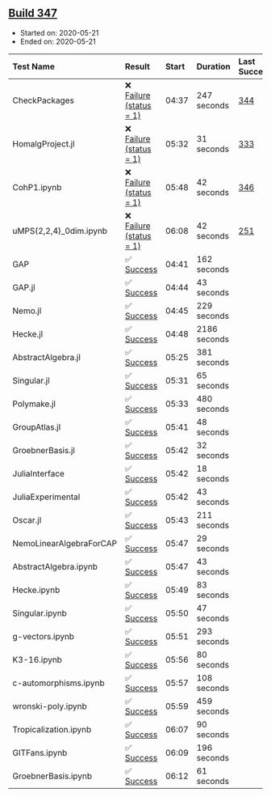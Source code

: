 ## [Build 347](https://oscarci.mathematik.uni-kl.de/job/oscar-julia-1.4/347/)

* Started on: 2020-05-21
* Ended on: 2020-05-21

| Test Name    | Result | Start | Duration | Last Success | First Failure |
|:-------------|:-------|:------|:---------|:-------------|:--------------|
| CheckPackages | ❌ [Failure (status = 1)](https://oscarci.mathematik.uni-kl.de/job/oscar-julia-1.4/347/artifact/logs/build-347/CheckPackages.log) | 04:37 | 247 seconds | [344](https://oscarci.mathematik.uni-kl.de/job/oscar-julia-1.4/344/) | [345](https://oscarci.mathematik.uni-kl.de/job/oscar-julia-1.4/345/) |
| HomalgProject.jl | ❌ [Failure (status = 1)](https://oscarci.mathematik.uni-kl.de/job/oscar-julia-1.4/347/artifact/logs/build-347/HomalgProject.jl.log) | 05:32 | 31 seconds | [333](https://oscarci.mathematik.uni-kl.de/job/oscar-julia-1.4/333/) | [334](https://oscarci.mathematik.uni-kl.de/job/oscar-julia-1.4/334/) |
| CohP1.ipynb | ❌ [Failure (status = 1)](https://oscarci.mathematik.uni-kl.de/job/oscar-julia-1.4/347/artifact/logs/build-347/CohP1.ipynb.log) | 05:48 | 42 seconds | [346](https://oscarci.mathematik.uni-kl.de/job/oscar-julia-1.4/346/) | [347](https://oscarci.mathematik.uni-kl.de/job/oscar-julia-1.4/347/) |
| uMPS(2,2,4)_0dim.ipynb | ❌ [Failure (status = 1)](https://oscarci.mathematik.uni-kl.de/job/oscar-julia-1.4/347/artifact/logs/build-347/uMPS-2-2-4-_0dim.ipynb.log) | 06:08 | 42 seconds | [251](https://oscarci.mathematik.uni-kl.de/job/oscar-julia-1.4/251/) | [252](https://oscarci.mathematik.uni-kl.de/job/oscar-julia-1.4/252/) |
| GAP | ✅ [Success](https://oscarci.mathematik.uni-kl.de/job/oscar-julia-1.4/347/artifact/logs/build-347/GAP.log) | 04:41 | 162 seconds |  |  |
| GAP.jl | ✅ [Success](https://oscarci.mathematik.uni-kl.de/job/oscar-julia-1.4/347/artifact/logs/build-347/GAP.jl.log) | 04:44 | 43 seconds |  |  |
| Nemo.jl | ✅ [Success](https://oscarci.mathematik.uni-kl.de/job/oscar-julia-1.4/347/artifact/logs/build-347/Nemo.jl.log) | 04:45 | 229 seconds |  |  |
| Hecke.jl | ✅ [Success](https://oscarci.mathematik.uni-kl.de/job/oscar-julia-1.4/347/artifact/logs/build-347/Hecke.jl.log) | 04:48 | 2186 seconds |  |  |
| AbstractAlgebra.jl | ✅ [Success](https://oscarci.mathematik.uni-kl.de/job/oscar-julia-1.4/347/artifact/logs/build-347/AbstractAlgebra.jl.log) | 05:25 | 381 seconds |  |  |
| Singular.jl | ✅ [Success](https://oscarci.mathematik.uni-kl.de/job/oscar-julia-1.4/347/artifact/logs/build-347/Singular.jl.log) | 05:31 | 65 seconds |  |  |
| Polymake.jl | ✅ [Success](https://oscarci.mathematik.uni-kl.de/job/oscar-julia-1.4/347/artifact/logs/build-347/Polymake.jl.log) | 05:33 | 480 seconds |  |  |
| GroupAtlas.jl | ✅ [Success](https://oscarci.mathematik.uni-kl.de/job/oscar-julia-1.4/347/artifact/logs/build-347/GroupAtlas.jl.log) | 05:41 | 48 seconds |  |  |
| GroebnerBasis.jl | ✅ [Success](https://oscarci.mathematik.uni-kl.de/job/oscar-julia-1.4/347/artifact/logs/build-347/GroebnerBasis.jl.log) | 05:42 | 32 seconds |  |  |
| JuliaInterface | ✅ [Success](https://oscarci.mathematik.uni-kl.de/job/oscar-julia-1.4/347/artifact/logs/build-347/JuliaInterface.log) | 05:42 | 18 seconds |  |  |
| JuliaExperimental | ✅ [Success](https://oscarci.mathematik.uni-kl.de/job/oscar-julia-1.4/347/artifact/logs/build-347/JuliaExperimental.log) | 05:42 | 43 seconds |  |  |
| Oscar.jl | ✅ [Success](https://oscarci.mathematik.uni-kl.de/job/oscar-julia-1.4/347/artifact/logs/build-347/Oscar.jl.log) | 05:43 | 211 seconds |  |  |
| NemoLinearAlgebraForCAP | ✅ [Success](https://oscarci.mathematik.uni-kl.de/job/oscar-julia-1.4/347/artifact/logs/build-347/NemoLinearAlgebraForCAP.log) | 05:47 | 29 seconds |  |  |
| AbstractAlgebra.ipynb | ✅ [Success](https://oscarci.mathematik.uni-kl.de/job/oscar-julia-1.4/347/artifact/logs/build-347/AbstractAlgebra.ipynb.log) | 05:47 | 43 seconds |  |  |
| Hecke.ipynb | ✅ [Success](https://oscarci.mathematik.uni-kl.de/job/oscar-julia-1.4/347/artifact/logs/build-347/Hecke.ipynb.log) | 05:49 | 83 seconds |  |  |
| Singular.ipynb | ✅ [Success](https://oscarci.mathematik.uni-kl.de/job/oscar-julia-1.4/347/artifact/logs/build-347/Singular.ipynb.log) | 05:50 | 47 seconds |  |  |
| g-vectors.ipynb | ✅ [Success](https://oscarci.mathematik.uni-kl.de/job/oscar-julia-1.4/347/artifact/logs/build-347/g-vectors.ipynb.log) | 05:51 | 293 seconds |  |  |
| K3-16.ipynb | ✅ [Success](https://oscarci.mathematik.uni-kl.de/job/oscar-julia-1.4/347/artifact/logs/build-347/K3-16.ipynb.log) | 05:56 | 80 seconds |  |  |
| c-automorphisms.ipynb | ✅ [Success](https://oscarci.mathematik.uni-kl.de/job/oscar-julia-1.4/347/artifact/logs/build-347/c-automorphisms.ipynb.log) | 05:57 | 108 seconds |  |  |
| wronski-poly.ipynb | ✅ [Success](https://oscarci.mathematik.uni-kl.de/job/oscar-julia-1.4/347/artifact/logs/build-347/wronski-poly.ipynb.log) | 05:59 | 459 seconds |  |  |
| Tropicalization.ipynb | ✅ [Success](https://oscarci.mathematik.uni-kl.de/job/oscar-julia-1.4/347/artifact/logs/build-347/Tropicalization.ipynb.log) | 06:07 | 90 seconds |  |  |
| GITFans.ipynb | ✅ [Success](https://oscarci.mathematik.uni-kl.de/job/oscar-julia-1.4/347/artifact/logs/build-347/GITFans.ipynb.log) | 06:09 | 196 seconds |  |  |
| GroebnerBasis.ipynb | ✅ [Success](https://oscarci.mathematik.uni-kl.de/job/oscar-julia-1.4/347/artifact/logs/build-347/GroebnerBasis.ipynb.log) | 06:12 | 61 seconds |  |  |
